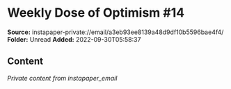 # Weekly Dose of Optimism #14

**Source:** instapaper-private://email/a3eb93ee8139a48d9df10b5596bae4f4/
**Folder:** Unread
**Added:** 2022-09-30T05:58:37




## Content
*Private content from instapaper_email*
